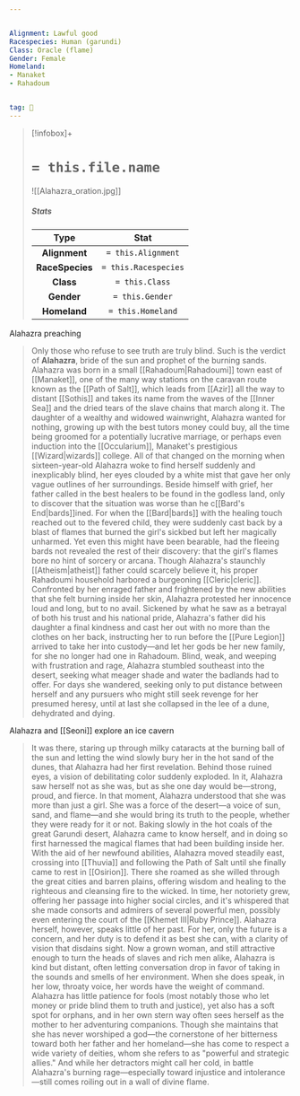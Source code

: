 ```yaml
---


Alignment: Lawful good
Racespecies: Human (garundi)
Class: Oracle (flame)
Gender: Female
Homeland:
- Manaket
- Rahadoum


tag: 👤️
---
```


> [!infobox]+
> #  `= this.file.name`
> ![[Alahazra_oration.jpg]]
> ##### Stats
> Type | Stat |
> :---: |:---:|
> **Alignment** | `= this.Alignment` |
> **RaceSpecies** | `= this.Racespecies` |
> **Class** | `= this.Class` |
> **Gender** | `= this.Gender` |
> **Homeland** | `= this.Homeland` |



 
 Alahazra preaching
> Only those who refuse to see truth are truly blind. Such is the verdict of **Alahazra**, bride of the sun and prophet of the burning sands.
> Alahazra was born in a small [[Rahadoum|Rahadoumi]] town east of [[Manaket]], one of the many way stations on the caravan route known as the [[Path of Salt]], which leads from [[Azir]] all the way to distant [[Sothis]] and takes its name from the waves of the [[Inner Sea]] and the dried tears of the slave chains that march along it. The daughter of a wealthy and widowed wainwright, Alahazra wanted for nothing, growing up with the best tutors money could buy, all the time being groomed for a potentially lucrative marriage, or perhaps even induction into the [[Occularium]], Manaket's prestigious [[Wizard|wizards]] college.
> All of that changed on the morning when sixteen-year-old Alahazra woke to find herself suddenly and inexplicably blind, her eyes clouded by a white mist that gave her only vague outlines of her surroundings. Beside himself with grief, her father called in the best healers to be found in the godless land, only to discover that the situation was worse than he c[[Bard's End|bards]]ined. For when the [[Bard|bards]] with the healing touch reached out to the fevered child, they were suddenly cast back by a blast of flames that burned the girl's sickbed but left her magically unharmed. Yet even this might have been bearable, had the fleeing bards not revealed the rest of their discovery: that the girl's flames bore no hint of sorcery or arcana. Though Alahazra's staunchly [[Atheism|atheist]] father could scarcely believe it, his proper Rahadoumi household harbored a burgeoning [[Cleric|cleric]].
> Confronted by her enraged father and frightened by the new abilities that she felt burning inside her skin, Alahazra protested her innocence loud and long, but to no avail. Sickened by what he saw as a betrayal of both his trust and his national pride, Alahazra's father did his daughter a final kindness and cast her out with no more than the clothes on her back, instructing her to run before the [[Pure Legion]] arrived to take her into custody—and let her gods be her new family, for she no longer had one in Rahadoum.
> Blind, weak, and weeping with frustration and rage, Alahazra stumbled southeast into the desert, seeking what meager shade and water the badlands had to offer. For days she wandered, seeking only to put distance between herself and any pursuers who might still seek revenge for her presumed heresy, until at last she collapsed in the lee of a dune, dehydrated and dying.

 
  
Alahazra and [[Seoni]] explore an ice cavern
> It was there, staring up through milky cataracts at the burning ball of the sun and letting the wind slowly bury her in the hot sand of the dunes, that Alahazra had her first revelation. Behind those ruined eyes, a vision of debilitating color suddenly exploded. In it, Alahazra saw herself not as she was, but as she one day would be—strong, proud, and fierce. In that moment, Alahazra understood that she was more than just a girl. She was a force of the desert—a voice of sun, sand, and flame—and she would bring its truth to the people, whether they were ready for it or not. Baking slowly in the hot coals of the great Garundi desert, Alahazra came to know herself, and in doing so first harnessed the magical flames that had been building inside her.
> With the aid of her newfound abilities, Alahazra moved steadily east, crossing into [[Thuvia]] and following the Path of Salt until she finally came to rest in [[Osirion]]. There she roamed as she willed through the great cities and barren plains, offering wisdom and healing to the righteous and cleansing fire to the wicked. In time, her notoriety grew, offering her passage into higher social circles, and it's whispered that she made consorts and admirers of several powerful men, possibly even entering the court of the [[Khemet III|Ruby Prince]]. Alahazra herself, however, speaks little of her past. For her, only the future is a concern, and her duty is to defend it as best she can, with a clarity of vision that disdains sight.
> Now a grown woman, and still attractive enough to turn the heads of slaves and rich men alike, Alahazra is kind but distant, often letting conversation drop in favor of taking in the sounds and smells of her environment. When she does speak, in her low, throaty voice, her words have the weight of command. Alahazra has little patience for fools (most notably those who let money or pride blind them to truth and justice), yet also has a soft spot for orphans, and in her own stern way often sees herself as the mother to her adventuring companions. Though she maintains that she has never worshiped a god—the cornerstone of her bitterness toward both her father and her homeland—she has come to respect a wide variety of deities, whom she refers to as "powerful and strategic allies." And while her detractors might call her cold, in battle Alahazra's burning rage—especially toward injustice and intolerance—still comes roiling out in a wall of divine flame.








